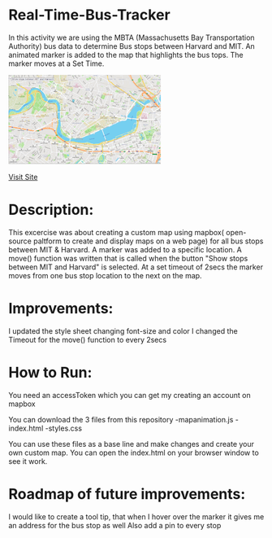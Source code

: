 # Real-Time-Bus-Tracker
In this activity we are using the MBTA (Massachusetts Bay Transportation Authority) bus data to determine Bus stops between Harvard and MIT. An animated marker is added to the map that highlights the bus tops. The marker moves at a Set Time.

<img src ="./busRoute.png"
	width="300" 
     	/>
	
<a href = "https://amohanty101.github.io/Real-Time-Bus-Tracker"> Visit Site </a>

# Description:
This excercise was about creating a custom map using mapbox( open-source paltform to create and display maps on a web page) for all bus stops between MIT & Harvard.
A marker was added to a specific location. A move() function was written that is called when the button "Show stops between MIT and Harvard" is selected.
At a set timeout of 2secs the marker moves from one bus stop location to the next on the map.

# Improvements:
I updated the style sheet changing font-size and color
I changed the Timeout for the move() function to every 2secs

# How to Run:

You need an accessToken which you can get my creating an account on mapbox

You can download the 3 files from this repository
  -mapanimation.js
  -index.html
  -styles.css
 
 You can use these files as a base line and make changes and create your own custom map. You can open the index.html on your browser window to see it work.
 

# Roadmap of future improvements: 
I would like to create a tool tip, that when I hover over the marker it gives me an address for the bus stop as well
Also add a pin to every stop
